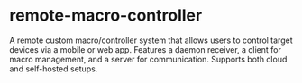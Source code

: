 # remote-macro-controller
A remote custom macro/controller system that allows users to control target devices via a mobile or web app. Features a daemon receiver, a client for macro management, and a server for communication. Supports both cloud and self-hosted setups.
